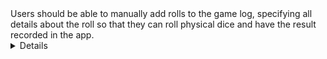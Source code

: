 <requirements>
    <summary>
        Users should be able to manually add rolls to the game log, specifying all details about the roll so that they can roll physical dice and have the result recorded in the app.
    </summary>
    <details>
        - Allow users to open a "Add Roll" dialog from the game log interface.
        - Manually added rolls should have a property indicating they were manually added (e.g. `isManual: true`).
        - In the dialog, provide fields for the different fields for the different roll types in gameLog.service.ts. For example, Stat Rolls should have the following fields:
            - Optional associated move, pulled from the list of active datasworn moves
            - d6 Number
            - modifier
            - adds
            - challenge die 1
            - challenge die 2
            - result
            - statKey
        Fields that are usually calculated (like the result for oracle rolls, or the actionTotal & result for stat rolls) should be calculated instead of being manually entered.

        - Validate inputs to ensure required fields are filled and formatted correctly.
        - For select type fields with a lot of options (like moveId, oracleId), use an autocomplete from MUI. For fields with fewer options (like statKey), use a standard select dropdown.
        - On submission, create a new roll entry in the game log with the provided details.
        - Display the new roll in the game log with all specified information.
        - Ensure the new roll is associated with the correct character and game session.
        - Optionally, allow users to edit or delete manually added rolls after creation.
    </details>
</requirements>
<context>
    ./src/services/gameLog.service.ts - has definitions for different types of dice rolls
    ./src/pages/games/characterSheet/components/GameLog/GameLog.tsx - main game log component, where the "Add Roll" button and dialog will be integrated
    ./src/stores/dataswornTree.store.ts - store containing the list of active datasworn moves, needed for the moveId field in the dialog
    ./src/stores/gameLog.store.ts - store managing the game log entries, where the logs are currently added
    ./src/components/characters/rolls/common - folder with reusable components for displaying roll details, which can be used to display a tag for manually added rolls
</context>
<steps>
    <step id="1" type="research" name="inintial-research">
        Review the steps in this file, and familiarize yourself with the existing game log functionality in GameLog.tsx and gameLog.service.ts. Understand how rolls are currently created and displayed.

        Investigate how to create a dialog in React using MUI components, and how to implement form handling and validation.

        Look into the dataswornTree.store.ts to understand how to fetch and display the list of active moves for the moveId field.

        Put together a plan, and ask any clarifying questions if needed.
    </step>
    <step id="2" type="implementation" name="update-database">
      Modify the game log database schema to include a new boolean field `isManual` to indicate if a roll was manually added.
      Update any relevant types or interfaces in the codebase to include this new field.
    </step>
    <step id="3" type="implementation" name="create-components">
        Create a new React component for the "Add Roll" dialog using MUI components. This component should include:
        - Dialog starts with a roll type selector
        - Form fields for all required roll details, with appropriate input types (text, number, select, autocomplete)
        - Validation logic to ensure required fields are filled and formatted correctly (prevent invalid dice values like d6=7, but oracle rolls don't need to be 1-100)
        - Move association only for applicable roll types: stat rolls (optional), track progress rolls (only moves that call for these rolls - see extractRollOptions), oracle rolls cannot be attached to moves
        - Stat keys dynamically loaded from current active ruleset
        - Logic to calculate fields that are usually calculated (like result for oracle rolls, actionTotal & result for stat rolls)
    </step>
    <step id="4" type="implementation" name="integrate-dialog">
        Integrate the "Add Roll" dialog component into the GameLog.tsx component. This should include:
        - An "Add Roll" button that opens the dialog when clicked.
        - Logic to pass necessary props to the dialog component, such as the list of active moves from dataswornTree.store.ts.
        - Handling the submission of the dialog to create a new roll entry in the game log using gameLog.store.ts.
    </step>
    <step id="5" type="testing" name="create-tests">
        Write unit tests for the new dialog component to ensure:
        - All form fields render correctly.
        - Validation logic works as expected.
        - Submission logic correctly creates a new roll entry with the provided details.

        Write integration tests to ensure the dialog integrates correctly with the GameLog component and gameLog.store.ts.
    </step>
</steps>
